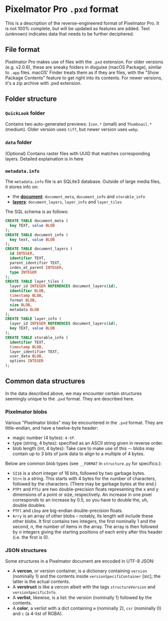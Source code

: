 # Pixelmator Pro `.pxd` format

This is a description of the reverse-engineered format of Pixelmator Pro. It is not 100% complete, but will be updated as features are added. Text _(unknown)_ indicates data that needs to be further deciphered.

## File format

Pixelmator Pro makes use of files with the `.pxd` extension. For older versions (e.g. v2.0.6), these are sneaky folders in disguise (macOS Package), similar to `.app` files. macOS' Finder treats them as if they are files, with the "Show Package Contents" feature to get right into its contents. For newer versions, it's a zip archive with .pxd extension.

## Folder structure

### `QuickLook` folder

Contains two auto-generated previews: `Icon.*` (small) and `Thumbnail.*` (medium). Older version uses `tiff`, but newer version uses `webp`.

### `data` folder

(Optional) Contains raster files with UUID that matches corresponding layers. Detailed explaination is in here

### `metadata.info`

<a id="metadata"></a>

The `metadata.info` file is an SQLite3 database. Outside of large media files, it stores info on:

- the [**document**](metadata.md): `document_meta`, `document_info` and `storable_info`
- [**layers**](layer.md): `document_layers`, `layer_info` and `layer_tiles`

The SQL schema is as follows:

```sql
CREATE TABLE document_meta (
  key TEXT, value BLOB
);
CREATE TABLE document_info (
  key text, value BLOB
);
CREATE TABLE document_layers (
  id INTEGER,
  identifier TEXT,
  parent_identifier TEXT,
  index_at_parent INTEGER,
  type INTEGER
);
CREATE TABLE layer_tiles (
  layer_id INTEGER REFERENCES document_layers(id),
  identifier BLOB,
  timestamp BLOB,
  format BLOB,
  size BLOB,
  metadata BLOB
);
CREATE TABLE layer_info (
  layer_id INTEGER REFERENCES document_layers(id),
  key TEXT, value BLOB
);
CREATE TABLE storable_info (
  identifier TEXT,
  timestamp BLOB,
  layer_identifier TEXT,
  user_data BLOB,
  options INTEGER
);
```

## Common data structures

In the data described above, we may encounter certain structures seemingly unique to the `.pxd` format. They are described here.

### Pixelmator blobs

<a id="blobs"></a>

Various "Pixelmator blobs" may be encountered in the `.pxd` format. They are little-endian, and have a twelve-byte header:

- magic number (4 bytes): `4-tP`.
- type (string, 4 bytes): specified as an ASCII string given in reverse order.
- blob length (int, 4 bytes): Take care to make use of this -- blobs may contain up to 3 bits of junk data to align to a multiple of 4 bytes.

Below are common blob types (see `__FORMAT` in `structure.py` for specifics:):

- `SI16` is a short integer of 16 bits, followed by two garbage bytes.
- `Strn` is a string. This starts with 4 bytes for the number of characters, followed by the characters. (There may be garbage bytes at the end.)
- `PTPt` and `PTSz` are two double-precision floats representing the x and y dimensions of a point or size, respectively. An increase in one pixel corresponds to an increase by 0.5, so you have to double the, uh, double doubles.
- `PTFl` and `LDop` are big-endian double-precision floats.
- `Arry` is an array of other blobs – notably, its length will include these other blobs. It first contains two integers, the first nominally 1 and the second, _n_, the number of items in the array. The array is then followed by _n_ integers giving the starting positions of each entry after this header (i.e. the first is 0).

### JSON structures

<a id="json"></a>

Some structures in a Pixelmator document are encoded in UTF-8 JSON:

- A **vercon**, or version container, is a dictionary containing `version` (nominally 1) and the contents inside `versionSpecifiContainer` \[sic\]; the latter is the actual contents.
- A **verstruct** is like a vercon albeit with the tags `structureVersion` and `versionSpecificInfo`.
- A **verlist**, likewise, is a list: the version (nominally 1) followed by the contents.
- A **color**, a verlist with a dict containing `m` (nominally 2), `csr` (nominally 0) and `c` (a 4-list of RGBA).

